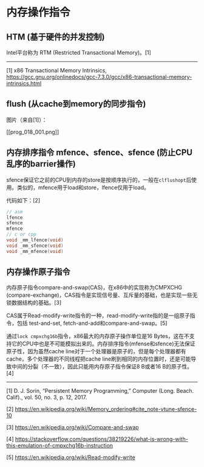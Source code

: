 # 内存操作指令
## HTM (基于硬件的并发控制)

Intel平台称为 RTM (Restricted Transactional Memory)。[1]


---
[1]  x86 Transactional Memory Intrinsics, https://gcc.gnu.org/onlinedocs/gcc-7.3.0/gcc/x86-transactional-memory-intrinsics.html


## flush (从cache到memory的同步指令)

图片（来自[1]）：

[[prog_018_001.png]]

## 内存排序指令 mfence、sfence、sfence (防止CPU乱序的barrier操作)

sfence保证它之前的CPU到内存的store是按顺序执行的，一般在`clflushopt`后使用。类似的，mfence用于load和store，lfence仅用于load。

代码如下：[2]
```cpp
// asm
lfence
sfence
mfence
// c or cpp
void _mm_lfence(void)
void _mm_sfence(void)
void _mm_mfence(void)
```

## 内存操作原子指令

内存原子指令compare-and-swap(CAS)，在x86中的实现称为CMPXCHG (compare-exchange)，CAS指令是实现信号量、互斥量的基础，也是实现一些无锁数据结构的基础。[3]

CAS属于Read-modify-write指令的一种，read-modify-write指的是一组原子指令，包括 test-and-set, fetch-and-add和compare-and-swap。[5]

通过`lock cmpxchg16b`指令，x86最大的内存原子操作单位是16 Bytes，这在不支持它的CPU中也是不可能模拟出来的。内存排序指令(mfense和sfence)无法保证原子性，因为虽然cache line对于一个处理器是原子的，但是每个处理器都有cache，多个处理器的不同线程把cache line刷到相同的内存位置时，还是可能导致中间的分裂（不一致），因此只能用内存原子指令保证8 B或者16 B的原子性。[4]

--- 
[1] D. J. Sorin, “Persistent Memory Programming,” Computer (Long. Beach. Calif)., vol. 50, no. 3, p. 12, 2017.

[2] https://en.wikipedia.org/wiki/Memory_ordering#cite_note-vtune-sfence-10

[3] https://en.wikipedia.org/wiki/Compare-and-swap

[4] https://stackoverflow.com/questions/38219226/what-is-wrong-with-this-emulation-of-cmpxchg16b-instruction

[5] https://en.wikipedia.org/wiki/Read-modify-write